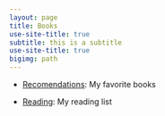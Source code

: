 ```yaml
---
layout: page
title: Books
use-site-title: true
subtitle: this is a subtitle
use-site-title: true
bigimg: path
---
```



- [<u>Recomendations</u>](recomendations): My favorite books


- [<u>Reading</u>](reading): My reading list


